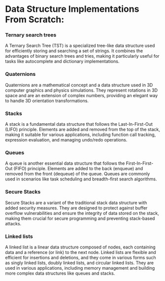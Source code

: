 # Data Structure Implementations From Scratch:
### Ternary search trees
A Ternary Search Tree (TST) is a specialized tree-like data structure used for efficiently storing and searching a set of strings. It combines the advantages of binary search trees and tries, making it particularly useful for tasks like autocomplete and dictionary implementations.
<br />
### Quaternions
Quaternions are a mathematical concept and a data structure used in 3D computer graphics and physics simulations. They represent rotations in 3D space and are an extension of complex numbers, providing an elegant way to handle 3D orientation transformations.
<br />
### Stacks
A stack is a fundamental data structure that follows the Last-In-First-Out (LIFO) principle. Elements are added and removed from the top of the stack, making it suitable for various applications, including function call tracking, expression evaluation, and managing undo/redo operations.
<br />
### Queues
A queue is another essential data structure that follows the First-In-First-Out (FIFO) principle. Elements are added to the back (enqueue) and removed from the front (dequeue) of the queue. Queues are commonly used in scenarios like task scheduling and breadth-first search algorithms.
<br />
### Secure Stacks
Secure Stacks are a variant of the traditional stack data structure with added security measures. They are designed to protect against buffer overflow vulnerabilities and ensure the integrity of data stored on the stack, making them crucial for secure programming and preventing stack-based attacks.
### Linked lists 
A linked list is a linear data structure composed of nodes, each containing data and a reference (or link) to the next node. Linked lists are flexible and efficient for insertions and deletions, and they come in various forms such as singly linked lists, doubly linked lists, and circular linked lists. They are used in various applications, including memory management and building more complex data structures like queues and stacks.
<br />

